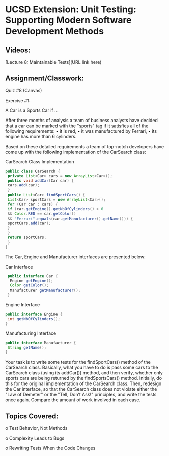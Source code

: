 # UCSD Extension: Unit Testing: Supporting Modern Software Development Methods

## Videos: 

[Lecture 8: Maintainable Tests](URL link here)

## Assignment/Classwork:

Quiz #8 (Canvas)

Exercise #1:

A Car is a Sports Car if …

After three months of analysis a team of business analysts have decided that a car can be marked with
the "sports" tag if it satisfies all of the following requirements:
• it is red,
• it was manufactured by Ferrari,
• its engine has more than 6 cylinders.

Based on these detailed requirements a team of top-notch developers have come up with the following
implementation of the CarSearch class:

CarSearch Class Implementation
```java
public class CarSearch {
 private List<Car> cars = new ArrayList<Car>();
 public void addCar(Car car) {
 cars.add(car);
 }
 public List<Car> findSportCars() {
 List<Car> sportCars = new ArrayList<Car>();
 for (Car car : cars) {
 if (car.getEngine().getNbOfCylinders() > 6
 && Color.RED == car.getColor()
 && "Ferrari".equals(car.getManufacturer().getName())) {
 sportCars.add(car);
 }
 }
 return sportCars;
 }
}
```
 
The Car, Engine and Manufacturer interfaces are presented below:
 
Car Interface
```java
 public interface Car {
  Engine getEngine();
  Color getColor();
  Manufacturer getManufacturer();
 }
  ```
  
Engine Interface
```java
public interface Engine {
 int getNbOfCylinders();
}  
``` 

Manufacturing Interface
```java
public interface Manufacturer {
 String getName();
}  
```

Your task is to write some tests for the findSportCars() method of the CarSearch class. Basically,
what you have to do is pass some cars to the CarSearch class (using its addCar()) method, and then
verify, whether only sports cars are being returned by the findSportsCars() method.
Initially, do this for the original implementation of the CarSearch class. Then, redesign the Car
interface, so that the CarSearch class does not violate either the "Law of Demeter" or the "Tell, Don’t
Ask!" principles, and write the tests once again. Compare the amount of work involved in each case.

## Topics Covered: 

o	Test Behavior, Not Methods

o	Complexity Leads to Bugs

o	Rewriting Tests When the Code Changes
